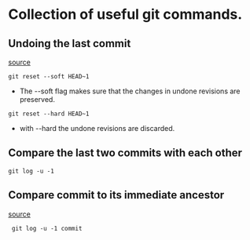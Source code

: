 # Collection of useful git commands.

## Undoing the last commit

[source](https://www.git-tower.com/learn/git/faq/undo-last-commit)

```
git reset --soft HEAD~1
```
* The --soft flag makes sure that the changes in undone revisions are preserved.

````
git reset --hard HEAD~1
````
* with --hard the undone revisions are discarded.

## Compare the last two commits with each other
```
git log -u -1
```

## Compare commit to its immediate ancestor

[source](https://stackoverflow.com/a/1195209)

```
 git log -u -1 commit
```
